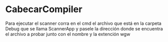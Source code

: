 # CabecarCompiler

Para ejecutar el scanner corra en el cmd el archivo que está en la carpeta Debug que se llama ScannerApp y pasele la dirección donde se encuentra el archivo a probar junto con el nombre y la extención wgw